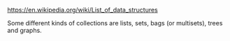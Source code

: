 
https://en.wikipedia.org/wiki/List_of_data_structures

Some different kinds of collections are lists, sets, bags (or multisets), trees and graphs.
